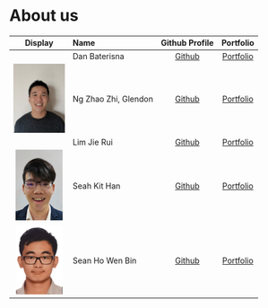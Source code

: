 # About us

|                      Display                       | Name                 |               Github Profile                |               Portfolio               |
|:--------------------------------------------------:|:---------------------|:-------------------------------------------:|:-------------------------------------:|
| [](https://via.placeholder.com/100.png?text=Photo) | Dan Baterisna        |  [Github](https://github.com/danbaterisna)  |   [Portfolio](docs/team/johndoe.md)   |
|     ![](./images/Glendon_Profile_Picture.png)      | Ng Zhao Zhi, Glendon | [Github](https://github.com/GlendonNotGlen) | [Portfolio](./team/GlendonNotGlen.md) |
| [](https://via.placeholder.com/100.png?text=Photo) | Lim Jie Rui          |   [Github](https://github.com/limjierui)    |   [Portfolio](docs/team/johndoe.md)   |
|      ![](./images/KitHan_Profile_Picture.png)      | Seah Kit Han         |     [Github](https://github.com/khseah)     |     [Portfolio](./team/khseah.md)     |
|       ![](./images/Sean_Profile_Picture.png)       | Sean Ho Wen Bin      |    [Github](https://github.com/SeanHoWB)    |     [Portfolio](./team/seanho.md)     |
